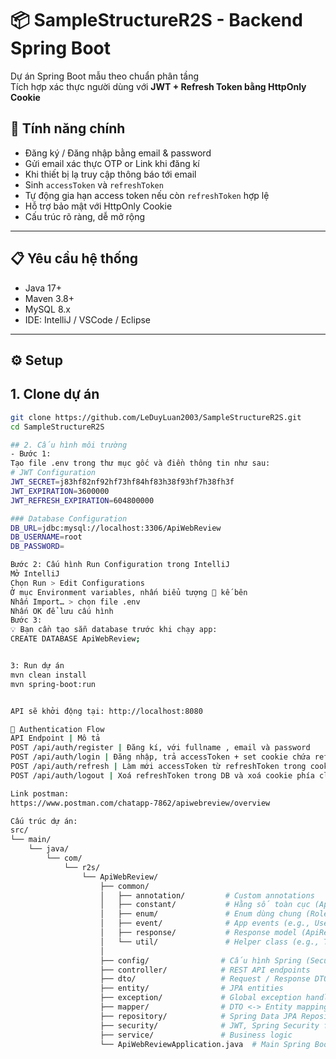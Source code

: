 # 📦 SampleStructureR2S - Backend Spring Boot

Dự án Spring Boot mẫu theo chuẩn phân tầng  
Tích hợp xác thực người dùng với **JWT + Refresh Token bằng HttpOnly Cookie**

## 🚀 Tính năng chính

- Đăng ký / Đăng nhập bằng email & password
- Gửi email xác thực OTP or Link khi đăng kí
- Khi thiết bị lạ truy cập thông báo tới email
- Sinh `accessToken` và `refreshToken`
- Tự động gia hạn access token nếu còn `refreshToken` hợp lệ
- Hỗ trợ bảo mật với HttpOnly Cookie
- Cấu trúc rõ ràng, dễ mở rộng

---

## 📋 Yêu cầu hệ thống

- Java 17+
- Maven 3.8+
- MySQL 8.x
- IDE: IntelliJ / VSCode / Eclipse
---
  ## ⚙️ Setup
  ## 1. Clone dự án 
```bash
git clone https://github.com/LeDuyLuan2003/SampleStructureR2S.git
cd SampleStructureR2S

## 2. Cấu hình môi trường
- Bước 1:
Tạo file .env trong thư mục gốc và điền thông tin như sau:
# JWT Configuration
JWT_SECRET=j83hf82nf92hf73hf84hf83h38f93hf7h38fh3f
JWT_EXPIRATION=3600000
JWT_REFRESH_EXPIRATION=604800000

### Database Configuration
DB_URL=jdbc:mysql://localhost:3306/ApiWebReview
DB_USERNAME=root
DB_PASSWORD=

Bước 2: Cấu hình Run Configuration trong IntelliJ
Mở IntelliJ
Chọn Run > Edit Configurations
Ở mục Environment variables, nhấn biểu tượng 📄 kế bên
Nhấn Import… > chọn file .env
Nhấn OK để lưu cấu hình
Bước 3:
💡 Bạn cần tạo sẵn database trước khi chạy app:
CREATE DATABASE ApiWebReview;


3: Run dự án
mvn clean install
mvn spring-boot:run


API sẽ khởi động tại: http://localhost:8080

🔐 Authentication Flow
API Endpoint | Mô tả
POST /api/auth/register | Đăng kí, với fullname , email và password
POST /api/auth/login | Đăng nhập, trả accessToken + set cookie chứa refreshToken
POST /api/auth/refresh | Làm mới accessToken từ refreshToken trong cookie
POST /api/auth/logout | Xoá refreshToken trong DB và xoá cookie phía client

Link postman:
https://www.postman.com/chatapp-7862/apiwebreview/overview

Cấu trúc dự án:
src/
└── main/
    └── java/
        └── com/
            └── r2s/
                └── ApiWebReview/
                    ├── common/
                    │   ├── annotation/         # Custom annotations
                    │   ├── constant/           # Hằng số toàn cục (AppConstants,SecurityConstants)
                    │   ├── enum/               # Enum dùng chung (Role, Status,...)
                    │   ├── event/              # App events (e.g., UserRegisteredEvent)
                    │   ├── response/           # Response model (ApiResponse, PagingResponse)
                    │   └── util/               # Helper class (e.g., TokenUtil, DateUtil)
                    │
                    ├── config/                # Cấu hình Spring (Security, Swagger, ...)
                    ├── controller/            # REST API endpoints
                    ├── dto/                   # Request / Response DTO
                    ├── entity/                # JPA entities
                    ├── exception/             # Global exception handler, custom exceptions
                    ├── mapper/                # DTO <-> Entity mapping
                    ├── repository/            # Spring Data JPA Repositories
                    ├── security/              # JWT, Spring Security filters
                    ├── service/               # Business logic
                    └── ApiWebReviewApplication.java  # Main Spring Boot class

